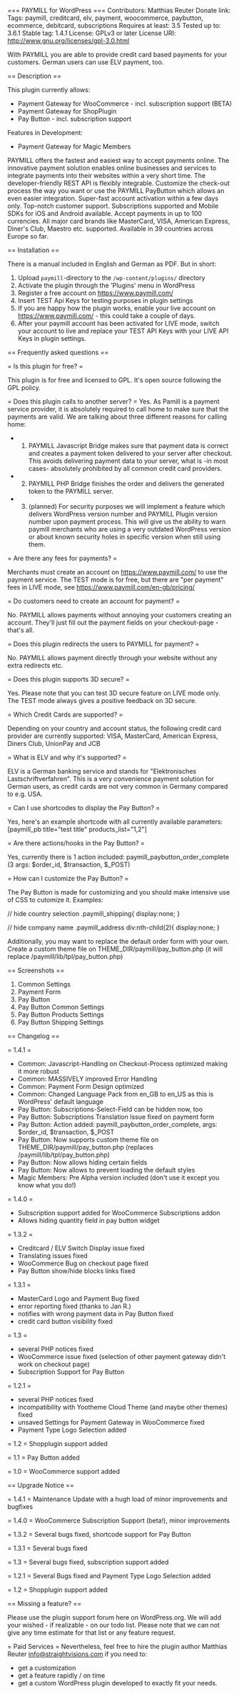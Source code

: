 === PAYMILL for WordPress ===
Contributors: Matthias Reuter
Donate link: 
Tags: paymill, creditcard, elv, payment, woocommerce, paybutton, ecommerce, debitcard, subscriptions
Requires at least: 3.5
Tested up to: 3.6.1
Stable tag: 1.4.1
License: GPLv3 or later
License URI: http://www.gnu.org/licenses/gpl-3.0.html

With PAYMILL you are able to provide credit card based payments for your customers. German users can use ELV payment, too.

== Description ==

This plugin currently allows:

* Payment Gateway for WooCommerce - incl. subscription support (BETA)
* Payment Gateway for ShopPlugin
* Pay Button - incl. subscription support

Features in Development:

* Payment Gateway for Magic Members

PAYMILL offers the fastest and easiest way to accept payments online. The innovative payment solution enables online businesses and services to integrate payments into their websites within a very short time. The developer-friendly REST API is flexibly integrable. Customize the check-out process the way you want or use the PAYMILL PayButton which allows an even easier integration. Super-fast account activation within a few days only. Top-notch customer support. Subscriptions supported and Mobile SDKs for iOS and Android available. Accept payments in up to 100 currencies. All major card brands like MasterCard, VISA, American Express, Diner's Club, Maestro etc. supported. Available in 39 countries across Europe so far.

== Installation ==

There is a manual included in English and German as PDF. But in short:

1. Upload `paymill`-directory to the `/wp-content/plugins/` directory
2. Activate the plugin through the 'Plugins' menu in WordPress
3. Register a free account on https://www.paymill.com/
4. Insert TEST Api Keys for testing purposes in plugin settings
5. If you are happy how the plugin works, enable your live account on https://www.paymill.com/ - this could take a couple of days.
6. After your paymill account has been activated for LIVE mode, switch your account to live and replace your TEST API Keys with your LIVE API Keys in plugin settings.

== Frequently asked questions ==

= Is this plugin for free? =

This plugin is for free and licensed to GPL. It's open source following the GPL policy.

= Does this plugin calls to another server? =
Yes. As Pamill is a payment service provider, it is absolutely required to call home to make sure that the payments are valid. We are talking about three different reasons for calling home:
* 1. PAYMILL Javascript Bridge makes sure that payment data is correct and creates a payment token delivered to your server after checkout. This avoids delivering payment data to your server, what is -in most cases- absolutely prohibited by all common credit card providers.
* 2. PAYMILL PHP Bridge finishes the order and delivers the generated token to the PAYMILL server.
* 3. (planned) For security purposes we will implement a feature which delivers WordPress version number and PAYMILL Plugin version number upon payment process. This will give us the ability to warn paymill merchants who are using a very outdated WordPress version or about known security holes in specific version when still using them.

= Are there any fees for payments? =

Merchants must create an account on https://www.paymill.com/ to use the payment service. The TEST mode is for free, but there are "per payment" fees in LIVE mode, see https://www.paymill.com/en-gb/pricing/

= Do customers need to create an account for payment? =

No. PAYMILL allows payments without annoying your customers creating an account. They'll just fill out the payment fields on your checkout-page - that's all.

= Does this plugin redirects the users to PAYMILL for payment? =

No. PAYMILL allows payment directly through your website without any extra redirects etc.

= Does this plugin supports 3D secure? =

Yes. Please note that you can test 3D secure feature on LIVE mode only. The TEST mode always gives a positive feedback on 3D secure.

= Which Credit Cards are supported? =

Depending on your country and account status, the following credit card provider are currently supported: VISA, MasterCard, American Express, Diners Club, UnionPay and JCB

= What is ELV and why it's supported? =

ELV is a German banking service and stands for "Elektronisches Lastschriftverfahren". This is a very convenience payment solution for German users, as credit cards are not very common in Germany compared to e.g. USA.

= Can I use shortcodes to display the Pay Button? =

Yes, here's an example shortcode with all currently available parameters: [paymill_pb title="test title" products_list="1,2"]

= Are there actions/hooks in the Pay Button? =

Yes, currently there is 1 action included:
paymill_paybutton_order_complete (3 args: $order_id, $transaction, $_POST)

= How can I customize the Pay Button? =

The Pay Button is made for customizing and you should make intensive use of CSS to cutomize it. Examples:

// hide country selection
.paymill_shipping{
    display:none;
}

// hide company name
.paymill_address div:nth-child(2){
    display:none;
}

Additionally, you may want to replace the default order form with your own. Create a
custom theme file on THEME_DIR/paymill/pay_button.php (it will replace /paymill/lib/tpl/pay_button.php)

== Screenshots ==

1. Common Settings
2. Payment Form
3. Pay Button
4. Pay Button Common Settings
5. Pay Button Products Settings
6. Pay Button Shipping Settings

== Changelog ==

= 1.4.1 =

* Common: Javascript-Handling on Checkout-Process optimized making it more robust
* Common: MASSIVELY improved Error Handling
* Common: Payment Form Design optimized
* Common: Changed Language Pack from en_GB to en_US as this is WordPress' default language
* Pay Button: Subscriptions-Select-Field can be hidden now, too
* Pay Button: Subscriptions Translation Issue fixed on payment form
* Pay Button: Action added: paymill_paybutton_order_complete, args: $order_id, $transaction, $_POST
* Pay Button: Now supports custom theme file on THEME_DIR/paymill/pay_button.php (replaces /paymill/lib/tpl/pay_button.php)
* Pay Button: Now allows hiding certain fields
* Pay Button: Now allows to prevent loading the default styles
* Magic Members: Pre Alpha version included (don't use it except you know what you do!)

= 1.4.0 =

* Subscription support added for WooCommerce Subscriptions addon
* Allows hiding quantity field in pay button widget

= 1.3.2 =

* Creditcard / ELV Switch Display issue fixed
* Translating issues fixed
* WooCommerce Bug on checkout page fixed
* Pay Button show/hide blocks links fixed

= 1.3.1 =

* MasterCard Logo and Payment Bug fixed
* error reporting fixed (thanks to Jan R.)
* notifies with wrong payment data in Pay Button fixed
* credit card button visibility fixed

= 1.3 =

* several PHP notices fixed
* WooCommerce issue fixed (selection of other payment gateway didn't work on checkout page)
* Subscription Support for Pay Button

= 1.2.1 =

* several PHP notices fixed
* incompatibility with Yootheme Cloud Theme (and maybe other themes) fixed
* unsaved Settings for Payment Gateway in WooCommerce fixed
* Payment Type Logo Selection added

= 1.2 =
Shopplugin support added

= 1.1 =
Pay Button added

= 1.0 =
WooCommerce support added

== Upgrade Notice ==

= 1.4.1 =
Maintenance Update with a hugh load of minor improvements and bugfixes

= 1.4.0 =
WooCommerce Subscription Support (beta!), minor improvements

= 1.3.2 =
Several bugs fixed, shortcode support for Pay Button

= 1.3.1 =
Several bugs fixed

= 1.3 =
Several bugs fixed, subscription support added

= 1.2.1 =
Several Bugs fixed and Payment Type Logo Selection added

= 1.2 =
Shopplugin support added

== Missing a feature? ==

Please use the plugin support forum here on WordPress.org. We will add your wished - if realizable - on our todo list. Please note that we can not give any time estimate for that list or any feature request.

= Paid Services =
Nevertheless, feel free to hire the plugin author Matthias Reuter <info@straightvisions.com> if you need to:

* get a customization
* get a feature rapidly / on time
* get a custom WordPress plugin developed to exactly fit your needs.